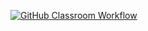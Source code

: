 [![GitHub Classroom Workflow](../../actions/workflows/classroom.yml/badge.svg)](../../actions/workflows/classroom.yml)